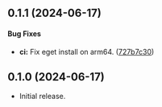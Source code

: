 <a name="0.1.1"></a>
## 0.1.1 (2024-06-17)


#### Bug Fixes

* **ci:**  Fix eget install on arm64. ([727b7c30](https://github.com/hseagle2015/docker-terraform-ci/commit/727b7c307937a744c55d1cb0ca470300d06d62c9))



<a name="0.1.0"></a>
## 0.1.0 (2024-06-17)

- Initial release.
